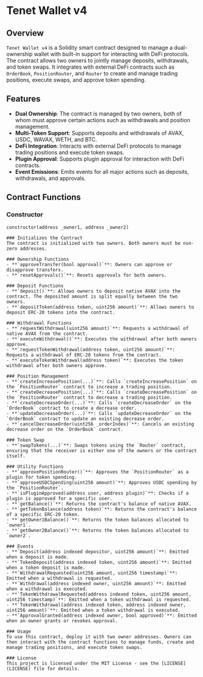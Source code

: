 # Tenet Wallet v4

## Overview

`Tenet Wallet v4` is a Solidity smart contract designed to manage a dual-ownership wallet with built-in support for interacting with DeFi protocols. The contract allows two owners to jointly manage deposits, withdrawals, and token swaps. It integrates with external DeFi contracts such as `OrderBook`, `PositionRouter`, and `Router` to create and manage trading positions, execute swaps, and approve token spending.

## Features

- **Dual Ownership**: The contract is managed by two owners, both of whom must approve certain actions such as withdrawals and position management.
- **Multi-Token Support**: Supports deposits and withdrawals of AVAX, USDC, WAVAX, WETH, and BTC.
- **DeFi Integration**: Interacts with external DeFi protocols to manage trading positions and execute token swaps.
- **Plugin Approval**: Supports plugin approval for interaction with DeFi contracts.
- **Event Emissions**: Emits events for all major actions such as deposits, withdrawals, and approvals.

## Contract Functions

### Constructor

```solidity
constructor(address _owner1, address _owner2)

### Initializes the Contract
The contract is initialized with two owners. Both owners must be non-zero addresses.

### Ownership Functions
- **`approveTransfer(bool approval)`**: Owners can approve or disapprove transfers.
- **`resetApprovals()`**: Resets approvals for both owners.

### Deposit Functions
- **`deposit()`**: Allows owners to deposit native AVAX into the contract. The deposited amount is split equally between the two owners.
- **`depositToken(address token, uint256 amount)`**: Allows owners to deposit ERC-20 tokens into the contract.

### Withdrawal Functions
- **`requestWithdrawal(uint256 amount)`**: Requests a withdrawal of native AVAX from the contract.
- **`executeWithdrawal()`**: Executes the withdrawal after both owners approve.
- **`requestTokenWithdrawal(address token, uint256 amount)`**: Requests a withdrawal of ERC-20 tokens from the contract.
- **`executeTokenWithdrawal(address token)`**: Executes the token withdrawal after both owners approve.

### Position Management
- **`createIncreasePosition(...)`**: Calls `createIncreasePosition` on the `PositionRouter` contract to increase a trading position.
- **`createDecreasePosition(...)`**: Calls `createDecreasePosition` on the `PositionRouter` contract to decrease a trading position.
- **`createDecreaseOrder(...)`**: Calls `createDecreaseOrder` on the `OrderBook` contract to create a decrease order.
- **`updateDecreaseOrder(...)`**: Calls `updateDecreaseOrder` on the `OrderBook` contract to update an existing decrease order.
- **`cancelDecreaseOrder(uint256 _orderIndex)`**: Cancels an existing decrease order on the `OrderBook` contract.

### Token Swap
- **`swapTokens(...)`**: Swaps tokens using the `Router` contract, ensuring that the receiver is either one of the owners or the contract itself.

### Utility Functions
- **`approvePositionRouter()`**: Approves the `PositionRouter` as a plugin for token spending.
- **`approveUSDCSpending(uint256 amount)`**: Approves USDC spending by the `PositionRouter`.
- **`isPluginApproved(address user, address plugin)`**: Checks if a plugin is approved for a specific user.
- **`getBalance()`**: Returns the contract's balance of native AVAX.
- **`getTokenBalance(address token)`**: Returns the contract's balance of a specific ERC-20 token.
- **`getOwner1Balance()`**: Returns the token balances allocated to `owner1`.
- **`getOwner2Balance()`**: Returns the token balances allocated to `owner2`.

### Events
- **`Deposit(address indexed depositor, uint256 amount)`**: Emitted when a deposit is made.
- **`TokenDeposit(address indexed token, uint256 amount)`**: Emitted when a token deposit is made.
- **`WithdrawalRequested(uint256 amount, uint256 timestamp)`**: Emitted when a withdrawal is requested.
- **`Withdrawal(address indexed owner, uint256 amount)`**: Emitted when a withdrawal is executed.
- **`TokenWithdrawalRequested(address indexed token, uint256 amount, uint256 timestamp)`**: Emitted when a token withdrawal is requested.
- **`TokenWithdrawal(address indexed token, address indexed owner, uint256 amount)`**: Emitted when a token withdrawal is executed.
- **`ApprovalGranted(address indexed owner, bool approved)`**: Emitted when an owner grants or revokes approval.

### Usage
To use this contract, deploy it with two owner addresses. Owners can then interact with the contract functions to manage funds, create and manage trading positions, and execute token swaps.

### License
This project is licensed under the MIT License - see the [LICENSE](LICENSE) file for details.
